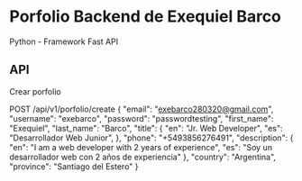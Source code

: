 # Porfolio Backend de Exequiel Barco
Python - Framework Fast API

## API
Crear porfolio

POST
/api/v1/porfolio/create
{
  "email": "exebarco280320@gmail.com",
  "username": "exebarco",
  "password": "passwordtesting",
  "first_name": "Exequiel",
  "last_name": "Barco",
  "title": {
    "en": "Jr. Web Developer",
    "es": "Desarrollador Web Junior",
  },
  "phone": "+5493856276491",
  "description": {
    "en": "I am a web developer with 2 years of experience",
    "es": "Soy un desarrollador web con 2 años de experiencia"
  },
  "country": "Argentina",
  "province": "Santiago del Estero"
}